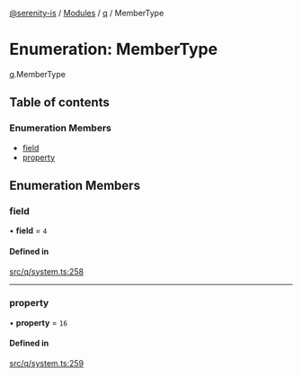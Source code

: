 [@serenity-is](../README.md) / [Modules](../modules.md) / [q](../modules/q.md) / MemberType

# Enumeration: MemberType

[q](../modules/q.md).MemberType

## Table of contents

### Enumeration Members

- [field](q.MemberType.md#field)
- [property](q.MemberType.md#property)

## Enumeration Members

### field

• **field** = ``4``

#### Defined in

[src/q/system.ts:258](https://github.com/serenity-is/serenity/blob/master/packages/corelib/src/q/system.ts#L258)

___

### property

• **property** = ``16``

#### Defined in

[src/q/system.ts:259](https://github.com/serenity-is/serenity/blob/master/packages/corelib/src/q/system.ts#L259)
